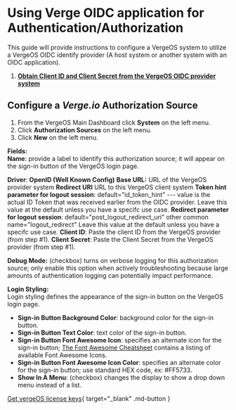 
# Using Verge OIDC application for Authentication/Authorization

This guide will provide instructions to configure a VergeOS system to utilize a VergeOS OIDC identify provider (A host system or another system with an OIDC application).

1. [**Obtain Client ID and Client Secret from the VergeOS OIDC provider system**](/product-guide/oidc-create-application#next-steps)
## Configure a *Verge.io* Authorization Source

1. From the VergeOS Main Dashboard click **System** on the left menu.
2. Click **Authorization Sources** on the left menu.
3. Click **New** on the left menu.

**Fields:**  
**Name**: provide a label to identify this authorization source; it will appear on the sign-in button of the VergeOS login page.

**Driver**: **OpenID (Well Known Config)**
**Base URL:** URL of the VergeOS provider system
**Redirect URI** URL to this VergeOS client system
**Token hint parameter for logout session**: default="id_token_hint"  --- value is the actual ID Token that was received earlier from the OIDC provider.  Leave this value at the default unless you have a specifc use case.
**Redirect parameter for logout session**: default="post_logout_redirect_uri" other common name="logout_redirect"  Leave this value at the default unless you have a specifc use case.
**Client ID**: Paste the client ID from the VergeOS provider (from step #1).
**Client Secret**: Paste the Client Secret from the VergeOS provider (from step #1).

**Debug Mode:** (checkbox) turns on verbose logging for this authorization source; only enable this option when actively troubleshooting because large amounts of authentication logging can potentially impact performance.

**Login Styling:**  
Login styling defines the appearance of the sign-in button on the VergeOS login page.

- **Sign-in Button Background Color**: background color for the sign-in button.
- **Sign-in Button Text Color**: text color of the sign-in button.
- **Sign-in Button Font Awesome Icon**: specifies an alternate icon for the sign-in button; [The Font Awesome Cheatsheet](https://fontawesome.com/v4.7.0/cheatsheet/) contains a listing of available Font Awesome Icons.
- **Sign-in Button Font Awesome Icon Color**: specifies an alternate color for the sign-in button; use standard HEX code, ex: #FF5733.
- **Show In A Menu**: (checkbox) changes the display to show a drop down menu instead of a list.

[Get vergeOS license keys](https://www.verge.io/test-drive){ target="_blank" .md-button }